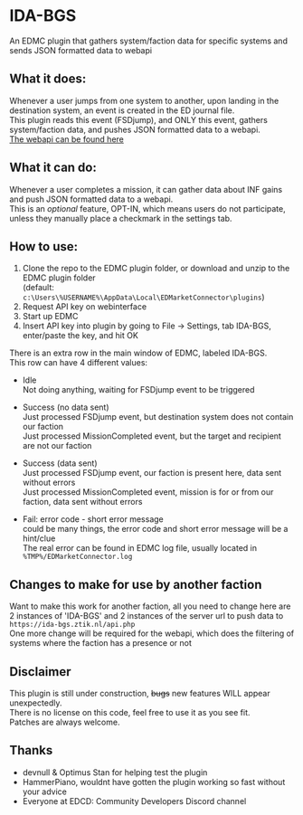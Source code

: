 # IDA-BGS
An EDMC plugin that gathers system/faction data for specific systems and sends JSON formatted data to webapi

## What it does:
Whenever a user jumps from one system to another, upon landing in the destination system, an event is created in the ED journal file.  
This plugin reads this event (FSDjump), and ONLY this event, gathers system/faction data, and pushes JSON formatted data to a webapi.  
[The webapi can be found here](https://github.com/ZTiKnl/IDA-BGS-API)  

## What it can do:  
Whenever a user completes a mission, it can gather data about INF gains and push JSON formatted data to a webapi.  
This is an *optional* feature, OPT-IN, which means users do not participate, unless they manually place a checkmark in the settings tab.  

## How to use:
1. Clone the repo to the EDMC plugin folder, or download and unzip to the EDMC plugin folder  
   (default: `c:\Users\%USERNAME%\AppData\Local\EDMarketConnector\plugins`)
2. Request API key on webinterface
3. Start up EDMC
4. Insert API key into plugin by going to File -> Settings, tab IDA-BGS, enter/paste the key, and hit OK

There is an extra row in the main window of EDMC, labeled IDA-BGS.  
This row can have 4 different values:  
- Idle  
  Not doing anything, waiting for FSDjump event to be triggered  

- Success (no data sent)  
  Just processed FSDjump event, but destination system does not contain our faction  
  Just processed MissionCompleted event, but the target and recipient are not our faction  

- Success (data sent)  
  Just processed FSDjump event, our faction is present here, data sent without errors  
  Just processed MissionCompleted event, mission is for or from our faction, data sent without errors  

- Fail: error code - short error message  
  could be many things, the error code and short error message will be a hint/clue  
  The real error can be found in EDMC log file, usually located in `%TMP%/EDMarketConnector.log`  

## Changes to make for use by another faction
Want to make this work for another faction, all you need to change here are 2 instances of 'IDA-BGS' and 2 instances of the server url to push data to `https://ida-bgs.ztik.nl/api.php`  
One more change will be required for the webapi, which does the filtering of systems where the faction has a presence or not

## Disclaimer
This plugin is still under construction, ~~bugs~~ new features WILL appear unexpectedly.  
There is no license on this code, feel free to use it as you see fit.  
Patches are always welcome.  

## Thanks
- devnull & Optimus Stan for helping test the plugin  
- HammerPiano, wouldnt have gotten the plugin working so fast without your advice  
- Everyone at EDCD: Community Developers Discord channel  